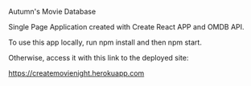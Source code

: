 Autumn's Movie Database

Single Page Application created with Create React APP and OMDB API.

To use this app locally, run npm install and then npm start.

Otherwise, access it with this link to the deployed site:

https://createmovienight.herokuapp.com

<!-- 
![picture](assets/MovieNightSearch.png)
![picture](assets/MovieSearchResults.png) -->
